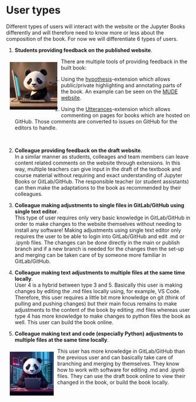 # User types

Different types of users will interact with the website or the Jupyter Books differently and will therefore need to know more or less about the composition of the book. For now we will differentiate 6 types of users.

1. **Students providing feedback on the published website**.  <br>

<img src="figures/type 1.jpg" alt="Example Image" align="left" width="130" style="margin: 10px;">

There are multiple tools of providing feedback in the built book:
        
1) Using the [hypothesis](https://jupyterbook.org/en/stable/interactive/comments/hypothesis.html)-extension which     allows public/private highlighting and annotating parts of the book. An example can be seen on the [MUDE website](https://mude.citg.tudelft.nl/book/intro.html).
        
2) Using the [Utterances](https://jupyterbook.org/en/stable/interactive/comments/utterances.html)-extension which allows commenting on pages for books which are hosted on GitHub. Those comments are converted to issues on GitHub for the editors to handle.

<br style="clear:both;">

2. **Colleague providing feedback on the draft website**. <br>
    In a similar manner as students, colleages and team members can leave content related comments on the website through extensions. In this way, multiple teachers can give input in the draft of the textbook and course material without requiring and exact understanding of Jupyter Books or GitLab/GitHub. The responsible teacher (or student assistants) can then make the adaptations to the book as recommended by their colleagues.

3. **Colleague making adjustments to single files in GitLab/GitHub using single text editor**. <br>
    This type of user requires only very basic knowledge in GitLab/GitHub in order to make changes to the website themselves without needing to install any software! Making adjustments using single text editor only requires the user to be able to login into GitLab/GitHub and edit .md or .ipynb files. The changes can be done directly in the main or publish branch and if a new branch is needed for the changes then the set-up and merging can be taken care of by someone more familiar in GitLab/GitHub.

4. **Colleague making text adjustments to multiple files at the same time locally**. <br>
    User 4 is a hybrid between type 3 and 5. Basically this user is making changes by editing the .md files locally using, for example, VS Code. Therefore, this user requires a little bit more knowledge on git (think of pulling and pushing changes) but their main focus remains to make adjustments to the content of the book by editing .md files whereas user type 4 has more knowledge to make changes to python files the book as well. This user can build the book online.

5. **Colleague making text and code (especially Python) adjustments to multiple files at the same time locally**. <br>
<img src="figures/type 5.jpg" alt="Example Image" align="left" width="120" style="margin: 10px;">

   This user has more knowledge in GitLab/GitHub than the previous user and can basically take care of branching and merging by themselves. They know how to work with software for editing .md and .ipynb files. They can use the draft book online to view their changed in the book, or build the book locally.

<br style="clear:both;">

